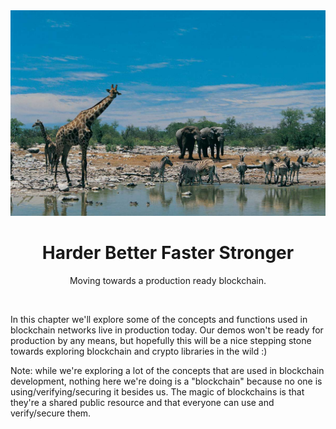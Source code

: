 <div align="center">
    <div align="center">
        <img src="intro.jpg">  
    </div>
    <h1 align="center">
        Harder Better Faster Stronger
    </h1>
    <p align="center">
        Moving towards a production ready blockchain.
    </p>
</div>
<br>
<p>
In this chapter we'll explore some of the concepts and functions used in blockchain networks live in production today. Our demos won't be ready for production by any means, but hopefully this will be a nice stepping stone towards exploring blockchain and crypto libraries in the wild :)

Note: while we're exploring a lot of the concepts that are used in blockchain development, nothing here we're doing is a "blockchain" because no one is using/verifying/securing it besides us. The magic of blockchains is that they're a shared public resource and that everyone can use and verify/secure them.
</p>
<br>
